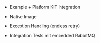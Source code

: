 - Example + Platform KIT integration
- Native Image
                                         
- Exception Handling (endless retry)
- Integration Tests mit embedded RabbitMQ